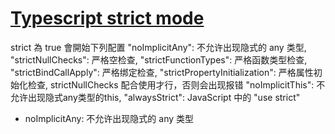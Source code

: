 # [Typescript strict mode](https://juejin.cn/post/6896680181000634376)
strict 為 true 會開始下列配置
"noImplicitAny": 不允许出现隐式的 any 类型,
"strictNullChecks": 严格空检查,
"strictFunctionTypes": 严格函数类型检查,
"strictBindCallApply": 严格绑定检查,
"strictPropertyInitialization": 严格属性初始化检查, strictNullChecks 配合使用才行，否则会出现报错
"noImplicitThis": 不允许出现隐式any类型的this,
"alwaysStrict": JavaScript 中的 "use strict"



* noImplicitAny: 不允许出现隐式的 any 类型
